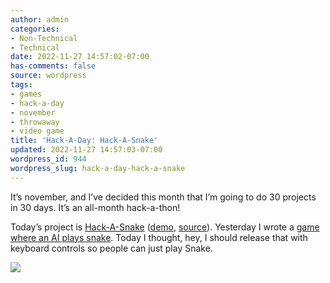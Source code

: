 ```yaml
---
author: admin
categories:
- Non-Technical
- Technical
date: 2022-11-27 14:57:02-07:00
has-comments: false
source: wordpress
tags:
- games
- hack-a-day
- november
- throwaway
- video game
title: 'Hack-A-Day: Hack-A-Snake'
updated: 2022-11-27 14:57:03-07:00
wordpress_id: 944
wordpress_slug: hack-a-day-hack-a-snake
---
```

It’s november, and I’ve decided this month that I’m going to do 30 projects in 30 days. It’s an all-month hack-a-thon!

Today’s project is [Hack-A-Snake](https://tilde.za3k.com/hackaday/snake/) ([demo](https://tilde.za3k.com/hackaday/snake/), [source](https://github.com/za3k/day12_snake)). Yesterday I wrote a [game where an AI plays snake](https://blog.za3k.com/hack-a-day-hack-a-minigame/). Today I thought, hey, I should release that with keyboard controls so people can just play Snake.

[![](/wp-content/uploads/2022/11/screenshot-24.png)](https://tilde.za3k.com/hackaday/snake/)
